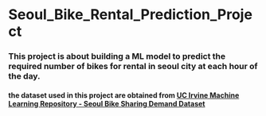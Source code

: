 # Seoul_Bike_Rental_Prediction_Project

### This project is about building a ML model to predict the required number of bikes for rental in seoul city at each hour of the day.

#### the dataset used in this project are obtained from [UC Irvine Machine Learning Repository - Seoul Bike Sharing Demand Dataset](https://archive.ics.uci.edu/ml/datasets/Seoul+Bike+Sharing+Demand#)
